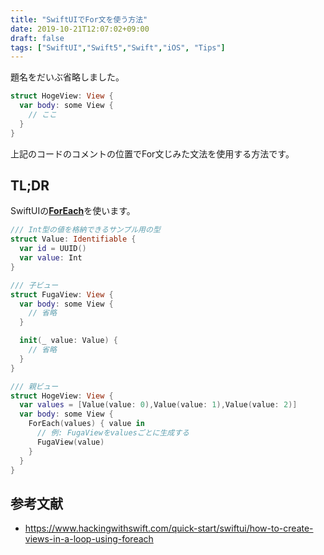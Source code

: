 ```yaml
---
title: "SwiftUIでFor文を使う方法"
date: 2019-10-21T12:07:02+09:00
draft: false
tags: ["SwiftUI","Swift5","Swift","iOS", "Tips"]
---
```


題名をだいぶ省略しました。

```swift
struct HogeView: View {
  var body: some View {
    // ここ
  }
}
```

上記のコードのコメントの位置でFor文じみた文法を使用する方法です。

## TL;DR
SwiftUIの[**ForEach**](https://developer.apple.com/documentation/swiftui/foreach)を使います。

```swift
/// Int型の値を格納できるサンプル用の型
struct Value: Identifiable {
  var id = UUID()
  var value: Int
}

/// 子ビュー
struct FugaView: View {
  var body: some View {
    // 省略
  }

  init(_ value: Value) {
    // 省略
  }
}

/// 親ビュー
struct HogeView: View {
  var values = [Value(value: 0),Value(value: 1),Value(value: 2)]
  var body: some View {
    ForEach(values) { value in
      // 例: FugaViewをvaluesごとに生成する
      FugaView(value)
    }
  }
}
```

## 参考文献
- https://www.hackingwithswift.com/quick-start/swiftui/how-to-create-views-in-a-loop-using-foreach
